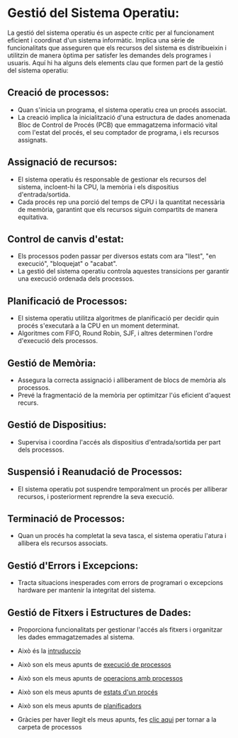 # Gestió del Sistema Operatiu:
La gestió del sistema operatiu és un aspecte crític per al funcionament eficient i coordinat d'un sistema informàtic. Implica una sèrie de funcionalitats que asseguren que els recursos del sistema es distribueixin i utilitzin de manera òptima per satisfer les demandes dels programes i usuaris. Aquí hi ha alguns dels elements clau que formen part de la gestió del sistema operatiu:
## Creació de processos:
- Quan s'inicia un programa, el sistema operatiu crea un procés associat.
- La creació implica la inicialització d'una estructura de dades anomenada Bloc de Control de Procés (PCB) que emmagatzema informació vital com l'estat del procés, el seu comptador de programa, i els recursos assignats.
## Assignació de recursos:
- El sistema operatiu és responsable de gestionar els recursos del sistema, incloent-hi la CPU, la memòria i els dispositius d'entrada/sortida.
- Cada procés rep una porció del temps de CPU i la quantitat necessària de memòria, garantint que els recursos siguin compartits de manera equitativa.
## Control de canvis d'estat:
- Els processos poden passar per diversos estats com ara "llest", "en execució", "bloquejat" o "acabat".
- La gestió del sistema operatiu controla aquestes transicions per garantir una execució ordenada dels processos.
## Planificació de Processos:
- El sistema operatiu utilitza algoritmes de planificació per decidir quin procés s'executarà a la CPU en un moment determinat.
- Algoritmes com FIFO, Round Robin, SJF, i altres determinen l'ordre d'execució dels processos.
## Gestió de Memòria:
- Assegura la correcta assignació i alliberament de blocs de memòria als processos.
- Prevé la fragmentació de la memòria per optimitzar l'ús eficient d'aquest recurs.
## Gestió de Dispositius:
- Supervisa i coordina l'accés als dispositius d'entrada/sortida per part dels processos.
## Suspensió i Reanudació de Processos:
- El sistema operatiu pot suspendre temporalment un procés per alliberar recursos, i posteriorment reprendre la seva execució.
## Terminació de Processos:
- Quan un procés ha completat la seva tasca, el sistema operatiu l'atura i allibera els recursos associats.
## Gestió d'Errors i Excepcions:
- Tracta situacions inesperades com errors de programari o excepcions hardware per mantenir la integritat del sistema.
## Gestió de Fitxers i Estructures de Dades:
- Proporciona funcionalitats per gestionar l'accés als fitxers i organitzar les dades emmagatzemades al sistema.

- Això és la [intruduccio](01_Introduccio.md)
- Això son els meus apunts de [execució de processos](<03_Execució de Processos.md>)
- Això son els meus apunts de [operacions amb processos](<04_Operacions amb Processos.md>)
- Això son els meus apunts de [estats d'un procés](<05_Estats d'un Procés.md>)
- Això son els meus apunts de [planificadors](06_Planificadors.md)

- Gràcies per haver llegit els meus apunts, fes [clic aqui](.) per tornar a la carpeta de processos